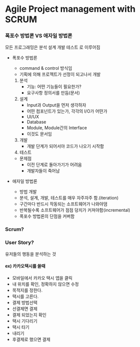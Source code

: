 # Agile Project management with SCRUM

### 폭포수 방법론 VS 애자일 방법론

모든 프로그래밍은 분석 설계 개발 테스트 로 이루어짐

- 폭포수 방법론

  - command & control 방식임
  - 기획에 의해 프로젝트가 선정이 되고나서 개발

  1. 분석
     - 기능: 어떤 기능들이 필요한가?
     - 요구사항 정의서를 만듬(문서)
  2. 설계
     - Input과 Output을 먼저 생각하자
     - 어떤 컴포넌트가 있는가, 각각의 I/O가 어떤가
     - UI/UX
     - Database
     - Module, Module간의 Interface
     - 이것도 문서임
  3. 개발
     - 개발 단계가 되어서야 코드가 나오기 시작함
  4. 테스트

  - 문제점
    - 이전 단계로 돌아가기가 어려움
    - 개발자들이 죽어남

- 애자일 방법론

  - 방법 개발
  - 분석, 설계, 개발, 테스트를 매우 자주자주 함.(iteration)
  - 구간마다 반드시 작동되는 소프트웨어가 나와야댐 
  - 반복될수록 소프트웨어가 점점 덩치가 커져야함(incremental)
  - 폭포수 방법론의 단점을 커버함

### Scrum?

### User Story?

유저들의 행동을 분석하는 것

#### ex) 카카오택시를 쓸때

- 모바일에서 카카오 택시 앱을 클릭
- 내 위치를 확인, 정확하지 않으면 수정
- 목적지를 정한다.
- 택시를 고른다.
- 결제 방법선택
- 선결제면 결제
- 결제 되었는지 확인
- 택시 기다리기
- 택시 타기
- 내리기
- 후결제로 했으면 결제

